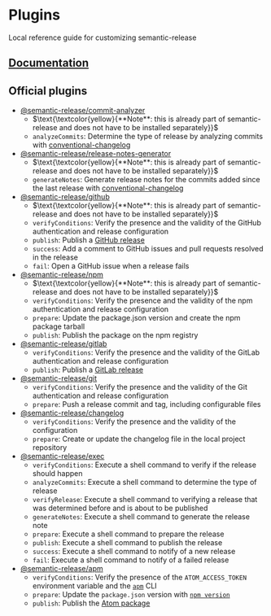 # Plugins

Local reference guide for customizing semantic-release

## [Documentation](https://semantic-release.gitbook.io/semantic-release/extending/plugins-list)

## Official plugins

* [@semantic-release/commit-analyzer](https://github.com/semantic-release/commit-analyzer)
  * $\text{\textcolor{yellow}{**Note**: this is already part of semantic-release and does not have to be installed separately}}$
  * `analyzeCommits`: Determine the type of release by analyzing commits with [conventional-changelog](https://github.com/conventional-changelog/conventional-changelog)
* [@semantic-release/release-notes-generator](https://github.com/semantic-release/release-notes-generator)
  * $\text{\textcolor{yellow}{**Note**: this is already part of semantic-release and does not have to be installed separately}}$
  * `generateNotes`: Generate release notes for the commits added since the last release with [conventional-changelog](https://github.com/conventional-changelog/conventional-changelog)
* [@semantic-release/github](https://github.com/semantic-release/github)
  * $\text{\textcolor{yellow}{**Note**: this is already part of semantic-release and does not have to be installed separately}}$
  * `verifyConditions`: Verify the presence and the validity of the GitHub authentication and release configuration
  * `publish`: Publish a [GitHub release](https://help.github.com/articles/about-releases)
  * `success`: Add a comment to GitHub issues and pull requests resolved in the release
  * `fail`: Open a GitHub issue when a release fails
* [@semantic-release/npm](https://github.com/semantic-release/npm)
  * $\text{\textcolor{yellow}{**Note**: this is already part of semantic-release and does not have to be installed separately}}$
  * `verifyConditions`: Verify the presence and the validity of the npm authentication and release configuration
  * `prepare`: Update the package.json version and create the npm package tarball
  * `publish`: Publish the package on the npm registry
* [@semantic-release/gitlab](https://github.com/semantic-release/gitlab)
  * `verifyConditions`: Verify the presence and the validity of the GitLab authentication and release configuration
  * `publish`: Publish a [GitLab release](https://docs.gitlab.com/ee/user/project/releases/)
* [@semantic-release/git](https://github.com/semantic-release/git)
  * `verifyConditions`: Verify the presence and the validity of the Git authentication and release configuration
  * `prepare`: Push a release commit and tag, including configurable files
* [@semantic-release/changelog](https://github.com/semantic-release/changelog)
  * `verifyConditions`: Verify the presence and the validity of the configuration
  * `prepare`: Create or update the changelog file in the local project repository
* [@semantic-release/exec](https://github.com/semantic-release/exec)
  * `verifyConditions`: Execute a shell command to verify if the release should happen
  * `analyzeCommits`: Execute a shell command to determine the type of release
  * `verifyRelease`: Execute a shell command to verifying a release that was determined before and is about to be published
  * `generateNotes`: Execute a shell command to generate the release note
  * `prepare`: Execute a shell command to prepare the release
  * `publish`: Execute a shell command to publish the release
  * `success`: Execute a shell command to notify of a new release
  * `fail`: Execute a shell command to notify of a failed release
* [@semantic-release/apm](https://github.com/semantic-release/apm)
  * `verifyConditions`: Verify the presence of the `ATOM_ACCESS_TOKEN` environment variable and the [`apm`](https://github.com/atom/apm) CLI
  * `prepare`: Update the `package.json` version with [`npm version`](https://docs.npmjs.com/cli/version)
  * `publish`: Publish the [Atom package](https://flight-manual.atom.io/hacking-atom/sections/publishing)